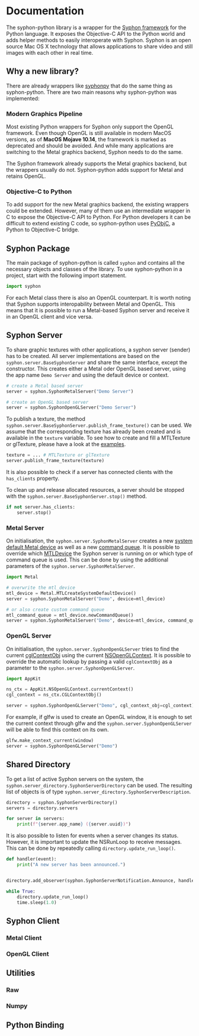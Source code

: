 # Documentation
The syphon-python library is a wrapper for the [Syphon framework](https://github.com/Syphon/Syphon-Framework) for the Python language. It exposes the Objective-C API to the Python world and adds helper methods to easily interoperate with Syphon. Syphon is an open source Mac OS X technology that allows applications to share video and still images with each other in real time.

## Why a new library?
There are already wrappers like [syphonpy](https://github.com/njazz/syphonpy) that do the same thing as syphon-python. There are two main reasons why syphon-python was implemented:

### Modern Graphics Pipeline
Most existing Python wrappers for Syphon only support the OpenGL framework. Even though OpenGL is still available in modern MacOS versions, as of **MacOS Mojave 10.14**, the framework is marked as deprecated and should be avoided. And while many applications are switching to the Metal graphics backend, Syphon needs to do the same.

The Syphon framework already supports the Metal graphics backend, but the wrappers usually do not. Syphon-python adds support for Metal and retains OpenGL.

### Objective-C to Python
To add support for the new Metal graphics backend, the existing wrappers could be extended. However, many of them use an intermediate wrapper in C to expose the Objective-C API to Python. For Python developers it can be difficult to extend existing C code, so syphon-python uses [PyObjC](https://pyobjc.readthedocs.io/en/latest/), a Python to Objective-C bridge.

## Syphon Package
The main package of syphon-python is called `syphon` and contains all the necessary objects and classes of the library. To use syphon-python in a project, start with the following import statement.

```python
import syphon
```

For each Metal class there is also an OpenGL counterpart. It is worth noting that Syphon supports interopability between Metal and OpenGL. This means that it is possible to run a Metal-based Syphon server and receive it in an OpenGL client and vice versa.

## Syphon Server
To share graphic textures with other applications, a syphon server (sender) has to be created. All server implementations are based on the `syphon.server.BaseSyphonServer` and share the same interface, except the constructor. This creates either a Metal oder OpenGL based server, using the app name `Demo Server` and using the default device or context.

```python
# create a Metal based server
server = syphon.SyphonMetalServer("Demo Server")

# create an OpenGL based server
server = syphon.SyphonOpenGLServer("Demo Server")
```

To publish a texture, the method `syphon.server.BaseSyphonServer.publish_frame_texture()` can be used. We assume that the corresponding texture has already been created and is available in the `texture` variable. To see how to create and fill a MTLTexture or glTexture, please have a look at the [examples](https://github.com/cansik/syphon-python/tree/main/examples).

```python
texture = ... # MTLTexture or glTexture
server.publish_frame_texture(texture)
```

It is also possible to check if a server has connected clients with the `has_clients` property.

To clean up and release allocated resources, a server should be stopped with the `syphon.server.BaseSyphonServer.stop()` method.

```python
if not server.has_clients:
    server.stop()
```

### Metal Server
On initialisation, the `syphon.server.SyphonMetalServer` creates a new [system default Metal device](https://developer.apple.com/documentation/metal/1433401-mtlcreatesystemdefaultdevice) as well as a new [command queue](https://developer.apple.com/documentation/metal/mtlcommandqueue). It is possible to override which [MTLDevice](https://developer.apple.com/documentation/metal/mtldevice) the Syphon server is running on or which type of command queue is used. This can be done by using the additional parameters of the `syphon.server.SyphonMetalServer`.

```python
import Metal

# overwrite the mtl_device
mtl_device = Metal.MTLCreateSystemDefaultDevice()
server = syphon.SyphonMetalServer("Demo", device=mtl_device)

# or also create custom command queue
mtl_command_queue = mtl_device.newCommandQueue()
server = syphon.SyphonMetalServer("Demo", device=mtl_device, command_queue=mtl_command_queue)
```

### OpenGL Server
On initialisation, the `syphon.server.SyphonOpenGLServer` tries to find the current [cglContextObj](https://developer.apple.com/documentation/appkit/nsopenglcontext/1436158-cglcontextobj) using the current [NSOpenGLContext](https://developer.apple.com/documentation/appkit/nsopenglcontext). It is possible to override the automatic lookup by passing a valid `cglContextObj` as a parameter to the `syphon.server.SyphonOpenGLServer`.

```python
import AppKit

ns_ctx = AppKit.NSOpenGLContext.currentContext()
cgl_context = ns_ctx.CGLContextObj()

server = syphon.SyphonOpenGLServer("Demo", cgl_context_obj=cgl_context)
```

For example, if glfw is used to create an OpenGL window, it is enough to set the current context through glfw and the `syphon.server.SyphonOpenGLServer` will be able to find this context on its own.

```python
glfw.make_context_current(window)
server = syphon.SyphonOpenGLServer("Demo")
```

## Shared Directory
To get a list of active Syphon servers on the system, the `syphon.server_directory.SyphonServerDirectory` can be used. The resulting list of objects is of type `syphon.server_directory.SyphonServerDescription`.

```python
directory = syphon.SyphonServerDirectory()
servers = directory.servers

for server in servers:
    print(f"{server.app_name} ({server.uuid})")
```

It is also possible to listen for events when a server changes its status. However, it is important to update the NSRunLoop to receive messages. This can be done by repeatedly calling `directory.update_run_loop()`.

```python
def handler(event):
    print("A new server has been announced.")


directory.add_observer(syphon.SyphonServerNotification.Announce, handler)

while True:
    directory.update_run_loop()
    time.sleep(1.0)
```

## Syphon Client

### Metal Client

### OpenGL Client

## Utilities

### Raw

### Numpy

## Python Binding

